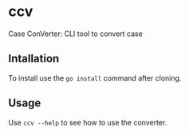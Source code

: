 # ccv

Case ConVerter: CLI tool to convert case

## Intallation

To install use the `go install` command after cloning.

## Usage

Use `ccv --help` to see how to use the converter.
